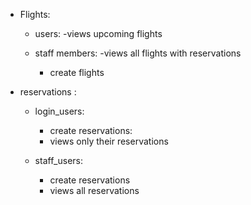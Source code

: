 

- Flights: 
    + users:
        -views upcoming flights
    
    + staff members:
        -views all flights with reservations
        - create flights

- reservations :
    + login_users:
        - create reservations:
        - views only their reservations

    + staff_users:
        - create reservations
        - views all reservations